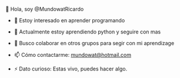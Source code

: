👋 Hola, soy @MundowatRicardo

- 👀 Estoy interesado en aprender programando

- 🌱 Actualmente estoy aprendiendo python y seguire con mas

- 💞️ Busco colaborar en otros grupos para segir con mi aprendizage

- 📫 Cómo contactarme: mundowat@hotmail.com

- ⚡ Dato curioso: Estas vivo, puedes hacer algo.
